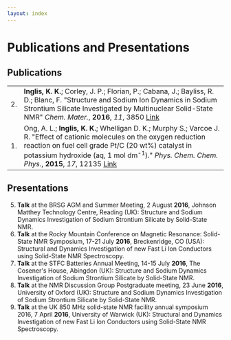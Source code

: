 ```yaml
---
layout: index
---
```

# Publications and Presentations

## Publications
|     |     |
|---|---|
| 2. | **Inglis, K. K.**; Corley, J. P.; Florian, P.; Cabana, J.; Bayliss, R. D.; Blanc, F. "Structure and Sodium Ion Dynamics in Sodium Strontium Silicate Investigated by Multinuclear Solid-State NMR" *Chem. Mater.*, **2016**, *11*, 3850 [Link](http://pubs.acs.org/doi/abs/10.1021/acs.chemmater.6b00941) |
| 1. | Ong, A. L.; **Inglis, K. K.**; Whelligan D. K.; Murphy S.; Varcoe J. R. "Effect of cationic molecules on the oxygen reduction reaction on fuel cell grade Pt/C (20 wt%) catalyst in potassium hydroxide (aq, 1 mol dm<sup>-1</sup>)." *Phys. Chem. Chem. Phys.*, **2015**, *17*, 12135 [Link](http://pubs.rsc.org/en/content/articlehtml/2015/cp/c4cp04973j) |

## Presentations

5. **Talk** at the BRSG AGM and Summer Meeting, 2 August **2016**, Johnson Matthey Technology Centre, Reading (UK): Structure and Sodium Dynamics Investigation of Sodium Strontium Silicate by Solid-State NMR.
4. **Talk** at the Rocky Mountain Conference on Magnetic Resonance: Solid-State NMR Symposium, 17-21 July **2016**, Breckenridge, CO (USA): Structural and Dynamics Investigation of new Fast Li Ion Conductors using Solid-State NMR Spectroscopy.
3. **Talk** at the STFC Batteries Annual Meeting, 14-15 July **2016**, The Cosener's House, Abingdon (UK): Structure and Sodium Dynamics Investigation of Sodium Strontium Silicate by Solid-State NMR.
2. **Talk** at the NMR Discussion Group Postgraduate meeting, 23 June **2016**, University of Oxford (UK): Structure and Sodium Dynamics Investigation of Sodium Strontium Silicate by Solid-State NMR.
1. **Talk** at the UK 850 MHz solid-state NMR facility annual symposium 2016, 7 April **2016**, University of Warwick (UK): Structural and Dynamics Investigation of new Fast Li Ion Conductors using Solid-State NMR Spectroscopy.